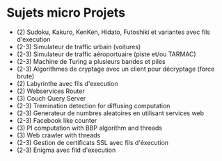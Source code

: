 # Sujets micro Projets

- (2) Sudoku, Kakuro, KenKen, Hidato, Futoshiki et variantes avec fils d'execution
- (2-3) Simulateur de traffic urbain (voitures)
- (2-3) Simulateur de traffic aéroportuaire (piste et/ou TARMAC)
- (2-3) Machine de Turing a plusieurs bandes et piles
- (2-3) Algorithmes de cryptage avec un client pour décryptage (force brute)
- (2) Labyrinthe avec fils d'execution
- (2) Webservices Router
- (3) Couch Query Server
- (2-3) Tremination detection for diffusing computation
- (2-3) Generateur de numbres aleatoires en utilisant services web
- (2-3) Facebook like counter
- (3) PI computation with BBP algorithm and threads
- (3) Web crawler with threads
- (2-3) Gestion de certificats SSL avec fils d'éxecution
- (2-3) Enigma avec fild d'execution
